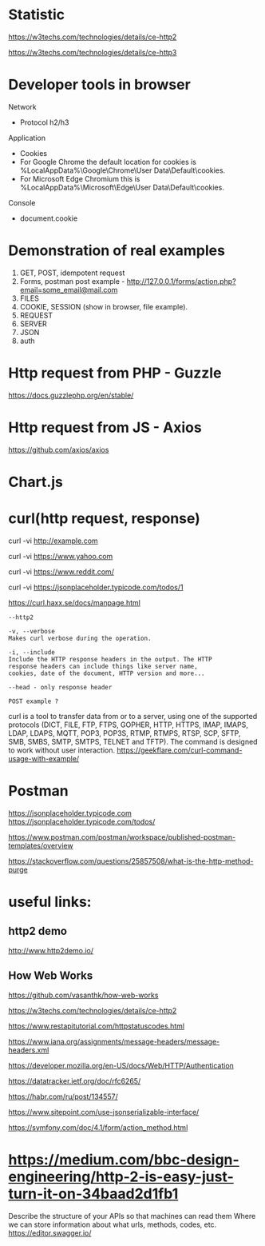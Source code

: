 # Statistic
https://w3techs.com/technologies/details/ce-http2

https://w3techs.com/technologies/details/ce-http3

# Developer tools in browser

Network
- Protocol h2/h3

Application
 - Cookies
 - For Google Chrome the default location for cookies is %LocalAppData%\Google\Chrome\User Data\Default\cookies.
 - For Microsoft Edge Chromium this is %LocalAppData%\Microsoft\Edge\User Data\Default\cookies.

Console
 - document.cookie



# Demonstration of real examples
1) GET, POST, idempotent request
2) Forms, postman post example - http://127.0.0.1/forms/action.php?email=some_email@mail.com
3) FILES
4) COOKIE, SESSION (show in browser, file example).
5) REQUEST
6) SERVER
7) JSON
8) auth

# Http request from PHP - Guzzle
https://docs.guzzlephp.org/en/stable/

# Http request from JS - Axios
https://github.com/axios/axios

# Chart.js



# curl(http request, response)

curl -vi http://example.com

curl -vi https://www.yahoo.com

curl -vi https://www.reddit.com/

curl -vi https://jsonplaceholder.typicode.com/todos/1

https://curl.haxx.se/docs/manpage.html

    --http2

    -v, --verbose
    Makes curl verbose during the operation.
    
    -i, --include
    Include the HTTP response headers in the output. The HTTP
    response headers can include things like server name,
    cookies, date of the document, HTTP version and more...

    --head - only response header

    POST example ?


curl is a tool to transfer data from or to a server, using one of the supported protocols (DICT, FILE, FTP, FTPS, GOPHER, HTTP, HTTPS, IMAP, IMAPS, LDAP, LDAPS, MQTT, POP3, POP3S, RTMP, RTMPS, RTSP, SCP, SFTP, SMB, SMBS, SMTP, SMTPS, TELNET and TFTP). The command is designed to work without user interaction.
https://geekflare.com/curl-command-usage-with-example/

# Postman
https://jsonplaceholder.typicode.com
https://jsonplaceholder.typicode.com/todos/

https://www.postman.com/postman/workspace/published-postman-templates/overview

https://stackoverflow.com/questions/25857508/what-is-the-http-method-purge

# useful links:

## http2 demo
http://www.http2demo.io/

## How Web Works
https://github.com/vasanthk/how-web-works


https://w3techs.com/technologies/details/ce-http2

https://www.restapitutorial.com/httpstatuscodes.html

https://www.iana.org/assignments/message-headers/message-headers.xml

https://developer.mozilla.org/en-US/docs/Web/HTTP/Authentication

https://datatracker.ietf.org/doc/rfc6265/

https://habr.com/ru/post/134557/

https://www.sitepoint.com/use-jsonserializable-interface/

https://symfony.com/doc/4.1/form/action_method.html

https://medium.com/bbc-design-engineering/http-2-is-easy-just-turn-it-on-34baad2d1fb1
========================================================================================================

Describe the structure of your APIs so that machines can read them
Where we can store information about what urls, methods, codes, etc.
https://editor.swagger.io/